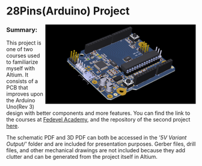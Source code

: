 # 28Pins(Arduino) Project
<img src="5V%20Variant%20Output/Images/top.PNG" width=400 align=right>

### Summary: ###
  This project is one of two courses used to familiarize myself with Altium. It consists of a PCB that improves upon the Arduino Uno(Rev 3) design with better components and more features. You can find the link to the courses at [Fedevel Academy](https://academy.fedevel.com/), and the repository of the second project [here]().

  The schematic PDF and 3D PDF can both be accessed in the _'5V Variant Output/'_ folder and are included for presentation purposes. Gerber files, drill files, and other mechanical drawings are not included because they add clutter and can be generated from the project itself in Altium.
